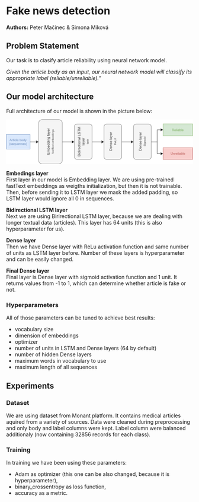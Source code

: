 # Fake news detection
**Authors:** Peter Mačinec & Simona Miková


## Problem Statement
Our task is to clasify article reliability using neural network model. 

*Given the article body as an input, our neural network model will classify its appropriate label (reliable/unreliable).”*


## Our model architecture 

Full architecture of our model is shown in the picture below:

![Model architecture](../images/model_architecture.png)

**Embedings layer**    
First layer in our model is Embedding layer. We are using pre-trained fastText embeddings as weigths initialization, but then it is not trainable. Then, before sending it to LSTM layer we mask the added padding, so LSTM layer would ignore all 0 in sequences.

**Bidirectional LSTM layer**    
Next we are using Birirectional LSTM layer, because we are dealing with longer textual data (articles). This layer has 64 units (this is also hyperparameter for us).

**Dense layer**   
Then we have Dense layer with ReLu activation function and same number of units as LSTM layer before. Number of these layers is hyperparameter and can be easily changed.

**Final Dense layer**  
Final layer is Dense layer with sigmoid activation function and 1 unit. It returns values from -1 to 1, which can determine whether article is fake or not.


### Hyperparameters

All of those parameters can be tuned to achieve best results:

* vocabulary size
* dimension of embeddings
* optimizer
* number of units in LSTM and Dense layers (64 by default)
* number of hidden Dense layers
* maximum words in vocabulary to use
* maximum length of all sequences

## Experiments

### Dataset
We are using dataset  from Monant platform. It contains medical articles aquired from a variety of sources. Data were cleaned during preprocessing and only body and label columns were kept. Label column were balanced  additionaly (now containing 32856  records for each class). 

### Training
In training we have been using these parameters:
* Adam as optimizer (this one can be also changed, because it is hyperparameter),
* binary_crossentropy as loss function,
* accuracy as a metric.
